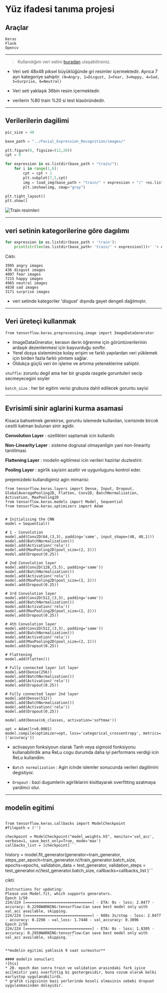 # Yüz ifadesi tanıma projesi
## Araçlar
```
Keras
Flask
Opencv
```

---  

 > Kullandığım veri setini [buradan](https://www.kaggle.com/msambare/fer2013) ulaşabilirsiniz.

* Veri seti 48x48 piksel büyüklüğünde gri resimler içermektedir. Ayrıca 7 ayrı kategoriye sahiptir. `(0=Angry, 1=Disgust, 2=Fear, 3=Happy, 4=Sad, 5=Surprise, 6=Neutral)`

* Veri seti yaklaşık 36bin resim içermektedir.

- verilerin %80 train %20 si test klasöründedir.

---

## Verilerilerin dagilimi 
```python
pic_size = 48

base_path = "../Facial_Expression_Recognition/images/"

plt.figure(0, figsize=(12,20))
cpt = 0

for expression in os.listdir(base_path + "train/"):
    for i in range(1,6):
        cpt = cpt + 1
        plt.subplot(7,5,cpt)
        img = load_img(base_path + "train/" + expression + "/" +os.listdir(base_path + "train/" + expression)[i], target_size=(pic_size, pic_size))
        plt.imshow(img, cmap="gray")

plt.tight_layout()
plt.show()
```
![Train resimleri]()

---
## veri setinin kategorilerine göre dagılımı

```Python
for expression in os.listdir(base_path + 'train'):
    print(str(len(os.listdir(base_path+ 'train/' + expression)))+' '+ expression+' images')
```
Cıktı:
```
3995 angry images
436 disgust images
4097 fear images
7215 happy images
4965 neutral images
4830 sad images
3171 surprise images
```
* veri setinde kategoriler 'disgust' dışında gayet dengeli dağılmıştır.

---

## Veri üreteçi kullanmak

`from tensorflow.keras.preprocessing.image import ImageDataGenerator`

- ImageDataGnerator, kerasın derin öğrenme için görüntüverilerinin ardaşık dezenlenmesi için başvurduğu sınıftır.
- Yerel dosya sistemimize kolay erişim ve farklı yapılardan veri yüklemek için birden fazla farklı yöntem sağlar.
- Oldukça güçlü veri ön işleme ve artırma yeteneklerine sahiptir.

`shuffle`: zorunlu degil ama her bir grupda rasgele goruntuleri secip secmeyecegini soyler

`batch_size` : her bir egitim verisi grubuna dahil edilecek goruntu sayisi

---

## Evrisimli sinir aglarini kurma asamasi
Kisaca bahsetmek gerekirse, 
goruntu islemede kullanilan, icerisinde bircok cesitli katman bulunan sinir agidir.

**Convolution Layer** : ozellikleri saptamak icin kullanilir.


**Non-Linearity Layer** : sisteme dogrusal olmayanligin yani non-linearity tanitilmasi.


**Flattening Layer** : modelin egitilmesi icin verileri hazirlar duzlestirir. 


**Pooling Layer** : agirlik sayisini azaltir ve uygunlugunu kontrol eder.


prejemizdeki kullandigimiz agin mimarisi:

```
from tensorflow.keras.layers import Dense, Input, Dropout, GlobalAveragePooling2D, Flatten, Conv2D, BatchNormalization, Activation, MaxPooling2D
from tensorflow.keras.models import Model, Sequential
from tensorflow.keras.optimizers import Adam


# Initialising the CNN
model = Sequential()

# 1 - Convolution
model.add(Conv2D(64,(3,3), padding='same', input_shape=(48, 48,1)))
model.add(BatchNormalization())
model.add(Activation('relu'))
model.add(MaxPooling2D(pool_size=(2, 2)))
model.add(Dropout(0.25))

# 2nd Convolution layer
model.add(Conv2D(128,(5,5), padding='same'))
model.add(BatchNormalization())
model.add(Activation('relu'))
model.add(MaxPooling2D(pool_size=(2, 2)))
model.add(Dropout(0.25))

# 3rd Convolution layer
model.add(Conv2D(512,(3,3), padding='same'))
model.add(BatchNormalization())
model.add(Activation('relu'))
model.add(MaxPooling2D(pool_size=(2, 2)))
model.add(Dropout(0.25))

# 4th Convolution layer
model.add(Conv2D(512,(3,3), padding='same'))
model.add(BatchNormalization())
model.add(Activation('relu'))
model.add(MaxPooling2D(pool_size=(2, 2)))
model.add(Dropout(0.25))

# Flattening
model.add(Flatten())

# Fully connected layer 1st layer
model.add(Dense(256))
model.add(BatchNormalization())
model.add(Activation('relu'))
model.add(Dropout(0.25))

# Fully connected layer 2nd layer
model.add(Dense(512))
model.add(BatchNormalization())
model.add(Activation('relu'))
model.add(Dropout(0.25))

model.add(Dense(nb_classes, activation='softmax'))

opt = Adam(lr=0.0001)
model.compile(optimizer=opt, loss='categorical_crossentropy', metrics=['accuracy'])
```
- activasyon fonksiyoun olarak Tanh veya sigmoid fonksiyonu kullanabilirdik ama ReLu cogu durumda daha iyi performans verdigi icin ReLu kullandim.

- `Batch normalization` : Agin icinde islemler sonucunda verileri dagilimini degistiyor.


- `Dropout` : bazi dugumlerin agirliklarini kisitlayarak overfitting azatmaya yardimci olur.

---

## modelin egitimi
```epochs = 50

from tensorflow.keras.callbacks import ModelCheckpoint
#filepath = ('')

checkpoint = ModelCheckpoint("model_weights.h5", monitor='val_acc', verbose=1, save_best_only=True, mode='max')
callbacks_list = [checkpoint]```

```
history = model.fit_generator(generator=train_generator,
 steps_per_epoch=train_generator.n//train_generator.batch_size,
 epochs=epochs,
 validation_data = test_generator,
 validation_steps = test_generator.n//test_generator.batch_size,  callbacks=callbacks_list
 )```

cikti:
```WARNING:tensorflow:From <ipython-input-24-5e7a18b22159>:1: Model.fit_generator (from tensorflow.python.keras.engine.training) is deprecated and will be removed in a future version.
Instructions for updating:
Please use Model.fit, which supports generators.
Epoch 1/50
224/224 [==============================] - ETA: 0s - loss: 2.0477 - accuracy: 0.2298WARNING:tensorflow:Can save best model only with val_acc available, skipping.
224/224 [==============================] - 608s 3s/step - loss: 2.0477 - accuracy: 0.2298 - val_loss: 1.7448 - val_accuracy: 0.3096
Epoch 2/50
224/224 [==============================] - ETA: 0s - loss: 1.8305 - accuracy: 0.2950WARNING:tensorflow:Can save best model only with val_acc available, skipping.```


**modelin egitimi yaklasik 9 saat surmustur**

#### modelin sonuclari
![his]
* 20. epoch dan sonra train ve validation arasindaki fark iyice acilmistir yani overfittig bi gostergesidir, buna cozum olarak belki earlystop uygulanabilirdi. 
* grafik cizgisinin bazi yerlerinde koseli olmasinin sebebi dropuot uygulanmasindan dolayidir.